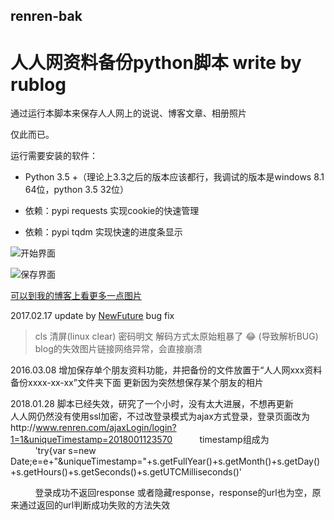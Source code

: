 ﻿## renren-bak
人人网资料备份python脚本 write by rublog
===================

通过运行本脚本来保存人人网上的说说、博客文章、相册照片

仅此而已。

运行需要安装的软件：

* Python 3.5 +（理论上3.3之后的版本应该都行，我调试的版本是windows 8.1 64位，python 3.5 32位）

* 依赖：pypi requests   实现cookie的快速管理

* 依赖：pypi tqdm   实现快速的进度条显示


![开始界面](https://github.com/xinyu3ru/renren-bak/blob/master/pic/021316_1319_201602136.png "开始界面")

![保存界面](https://github.com/xinyu3ru/renren-bak/blob/master/pic/021316_1319_201602137.png "保存界面")

[可以到我的博客上看更多一点图片](http://www.rxx0.com/motion/ren-ren-wang-bei-fen-2016-02-13-python-3-5.html)<br>



2017.02.17 
update by [NewFuture](https://github.com/NewFuture)
bug fix 
>cls 清屏(linux clear)
>密码明文
>解码方式太原始粗暴了 😂 (导致解析BUG)
>blog的失效图片链接网络异常，会直接崩溃

2016.03.08 增加保存单个朋友资料功能，并把备份的文件放置于“人人网xxx资料备份xxxx-xx-xx”文件夹下面
           更新因为突然想保存某个朋友的相片
           
           
2018.01.28 脚本已经失效，研究了一个小时，没有太大进展，不想再更新
           人人网仍然没有使用ssl加密，不过改登录模式为ajax方式登录，登录页面改为http://www.renren.com/ajaxLogin/login?1=1&uniqueTimestamp=2018001123570
           timestamp组成为  
           'try{var s=new Date;e=e+"&uniqueTimestamp="+s.getFullYear()+s.getMonth()+s.getDay()+s.getHours()+s.getSeconds()+s.getUTCMilliseconds()'
           
           登录成功不返回response 或者隐藏response，response的url也为空，原来通过返回的url判断成功失败的方法失效
